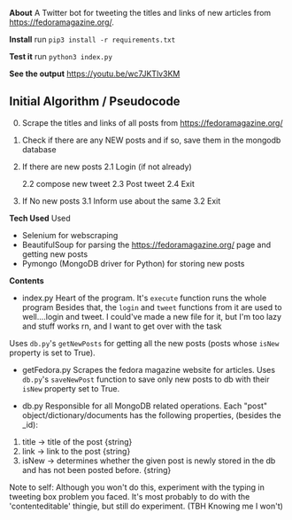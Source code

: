 **About**
A Twitter bot for tweeting the titles and links of new articles from  https://fedoramagazine.org/. 

**Install**
run ```pip3 install -r requirements.txt```

**Test it**
run ```python3 index.py```

**See the output**
https://youtu.be/wc7JKTlv3KM

**Initial Algorithm / Pseudocode**
---------
0. Scrape the titles and links of all posts from https://fedoramagazine.org/

1. Check if there are any NEW posts and if so, save them in the mongodb database

2. If there are new posts
    2.1 Login (if not already)

    2.2 compose new tweet
    2.3 Post tweet
    2.4 Exit

3. If No new posts
    3.1 Inform use about the same
    3.2 Exit

**Tech Used**
Used 
- Selenium for webscraping
- BeautifulSoup for parsing the https://fedoramagazine.org/ page and getting new posts
- Pymongo (MongoDB driver for Python) for storing new posts

**Contents**
- index.py
Heart of the program.
It's ```execute``` function runs the whole program
Besides that, the ```login``` and ```tweet``` functions from it are used to well....login and tweet. 
I could've made a new file for it, but I'm too lazy and stuff works rn, and I want to get over with the task

Uses ```db.py```'s ```getNewPosts``` for getting all the new posts (posts whose ```isNew``` property is set to True).

- getFedora.py
Scrapes the fedora magazine website for articles. 
Uses ```db.py```'s ```saveNewPost``` function to save only new posts to db with their 
```isNew``` property set to True. 

- db.py
Responsible for all MongoDB related operations.
Each "post" object/dictionary/documents has the following properties, (besides the _id):
1. title -> title of the post {string}
2. link -> link to the post   {string}
3. isNew -> determines whether the given post is newly stored in the db and has not been posted before. {string}


Note to self: Although you won't do this, experiment with the typing in tweeting box problem you faced. It's most probably to do with the 'contenteditable' thingie, but still do experiment. 
(TBH Knowing me I won't)